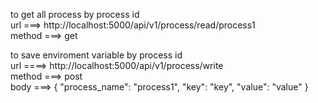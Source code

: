 to get all process by process id  <br />
url ===> http://localhost:5000/api/v1/process/read/process1 <br />
method ===> get  <br />

to save enviroment variable by process id <br />
url ====> http://localhost:5000/api/v1/process/write <br />
method ===> post <br />
body ===> {
	"process_name": "process1",
	"key": "key",
	"value": "value"
}
